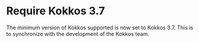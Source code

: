 # Require Kokkos 3.7

The minimum version of Kokkos supported is now set to Kokkos 3.7. This is
to synchronize with the development of the Kokkos team.
